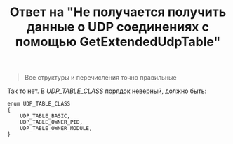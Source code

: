 ﻿---
title: "Ответ на \"Не получается получить данные о UDP соединениях с помощью GetExtendedUdpTable\""
se.owner.user_id: 240512
se.owner.display_name: "MSDN.WhiteKnight"
se.owner.link: "https://ru.stackoverflow.com/users/240512/msdn-whiteknight"
se.answer_id: 835285
se.question_id: 835141
se.post_type: answer
se.is_accepted: True
---
<blockquote>
  <p>Все структуры и перечисления точно правильные</p>
</blockquote>

<p>Так то нет. В <em>UDP_TABLE_CLASS</em> порядок неверный, должно быть:</p>

<pre><code>enum UDP_TABLE_CLASS
{
    UDP_TABLE_BASIC,            
    UDP_TABLE_OWNER_PID,
    UDP_TABLE_OWNER_MODULE,
}
</code></pre>
